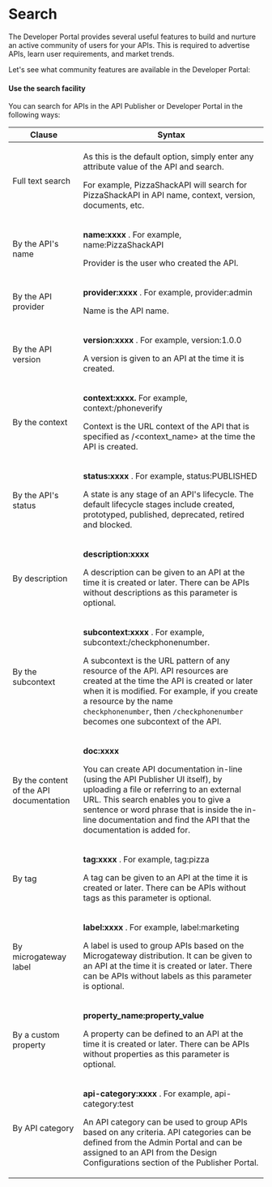 # Search

The Developer Portal provides several useful features to build and nurture an active community of users for your APIs. This is required to advertise APIs, learn user requirements, and market trends.

Let's see what community features are available in the Developer Portal:

#### Use the search facility

You can search for APIs in the API Publisher or Developer Portal in the following ways:

<table>
<thead>
<tr class="header">
<th>Clause</th>
<th>Syntax</th>
</tr>
</thead>
<tbody>
<tr class="even">
<td>Full text search</td>
<td><p>As this is the default option, simply enter any attribute value 
of the API and search.</p>
<p>For example, PizzaShackAPI will search for PizzaShackAPI in API name, context, version, documents, etc.</p>
</td>
</tr>
<tr class="odd">
<td>By the API's name</td>
<td><p><strong>name:xxxx</strong> . For example, name:PizzaShackAPI</p>
<p>Provider is the user who created the API.</p></td>
</tr>
<tr class="even">
<td>By the API provider</td>
<td><p><strong>provider:xxxx</strong> . For example, provider:admin</p>
<p>Name is the API name.</p></td>
</tr>
<tr class="odd">
<td>By the API version</td>
<td><p><strong>version:xxxx</strong> . For example, version:1.0.0</p>
<p>A version is given to an API at the time it is created.</p></td>
</tr>
<tr class="even">
<td>By the context</td>
<td><p><strong>context:xxxx.</strong> For example, context:/phoneverify</p>
<p>Context is the URL context of the API that is specified as /&lt;context_name&gt; at the time the API is created.</p></td>
</tr>
<tr class="odd">
<td>By the API's status</td>
<td><p><strong>status:xxxx</strong> . For example, status:PUBLISHED</p>
<p>A state is any stage of an API's lifecycle. The default lifecycle stages include created, prototyped, published, deprecated, retired and blocked.</p></td>
</tr>
<tr class="even">
<td>By description</td>
<td><p><strong>description:xxxx</strong></p>
<p>A description can be given to an API at the time it is created or later. There can be APIs without descriptions as this parameter is optional. <strong><br />
</strong></p></td>
</tr>
<tr class="odd">
<td>By the subcontext</td>
<td><p><strong>subcontext:xxxx</strong> . For example, subcontext:/checkphonenumber.</p>
<p>A subcontext is the URL pattern of any resource of the API. API resources are created at the time the API is created or later when it is modified. For example, if you create a resource by the name <code>      checkphonenumber</code>, then <code>/checkphonenumber</code> becomes one subcontext of the API. <strong><br />
</strong></p></td>
</tr>
<tr class="even">
<td>By the content of the API documentation</td>
<td><p><strong>doc:xxxx</strong></p>
<p>You can create API documentation in-line (using the API Publisher UI itself), by uploading a file or referring to an external URL. This search enables you to give a sentence or word phrase that is inside the in-line documentation and find the API that the documentation is added for. <strong><br />
</strong></p></td>
</tr>
<tr class="odd">
<td>By tag</td>
<td><p><strong>tag:xxxx</strong> . For example, tag:pizza</p>
<p>A tag can be given to an API at the time it is created or later. There can be APIs without tags as this parameter is optional.</p></td>
</tr>
<tr class="even">
<td>By microgateway label</td>
<td><p><strong>label:xxxx</strong> . For example, label:marketing</p>
<p>A label is used to group APIs based on the Microgateway distribution. It can be given to an API at the time it is created or later. There can be APIs without labels as this parameter is optional.</p></td>
</tr>
<tr class="odd">
<td>By a custom property</td>
<td><p><strong>property_name:property_value</strong></p>
<p>A property can be defined to an API at the time it is created or later. There can be APIs without properties as this parameter is optional. <strong><br />
</strong></p></td>
</tr>
<tr class="even">
<td>By API category</td>
<td><p><strong>api-category:xxxx</strong> . For example, api-category:test</p>
<p>An API category can be used to group APIs based on any criteria. API categories can be defined from the Admin Portal and can be assigned to an API from the Design Configurations section of the Publisher Portal.</p></td>
</tr>
</tbody>
</table>


